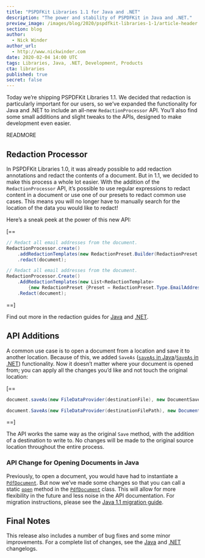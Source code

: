 ```yaml
---
title: "PSPDFKit Libraries 1.1 for Java and .NET"
description: "The power and stability of PSPDFKit in Java and .NET."
preview_image: /images/blog/2020/pspdfkit-libraries-1-1/article-header.png
section: blog
author:
  - Nick Winder
author_url:
  - http://www.nickwinder.com
date: 2020-02-04 14:00 UTC
tags: Libraries, Java, .NET, Development, Products
cta: libraries
published: true
secret: false
---
```


Today we’re shipping PSPDFKit Libraries 1.1. We decided that redaction is particularly important for our users, so we’ve expanded the functionality for Java and .NET to include an all-new `RedactionProcessor` API. You’ll also find some small additions and slight tweaks to the APIs, designed to make development even easier.

READMORE

## Redaction Processor

In PSPDFKit Libraries 1.0, it was already possible to add redaction annotations and redact the contents of a document. But in 1.1, we decided to make this process a whole lot easier. With the addition of the `RedactionProcessor` API, it’s possible to use regular expressions to redact content in a document or use one of our presets to redact common use cases. This means you will no longer have to manually search for the location of the data you would like to redact!

Here’s a sneak peek at the power of this new API:

[==

```java
// Redact all email addresses from the document.
RedactionProcessor.create()
    .addRedactionTemplates(new RedactionPreset.Builder(RedactionPreset.Type.EMAIL_ADDRESS).build())
    .redact(document);
```

```csharp
// Redact all email addresses from the document.
RedactionProcessor.Create()
    .AddRedactionTemplates(new List<RedactionTemplate>
        {new RedactionPreset {Preset = RedactionPreset.Type.EmailAddress}})
    .Redact(document);
```

==]

Find out more in the redaction guides for [Java][redaction-guide-java] and [.NET][redaction-guide-dotnet].

## API Additions

A common use case is to open a document from a location and save it to another location. Because of this, we added `SaveAs` ([`saveAs` in Java][save-as-java]/[`SaveAs` in .NET][save-as-dotnet]) functionality. Now it doesn’t matter where your document is opened from; you can apply all the changes you’d like and not touch the original location:

[==

```java
document.saveAs(new FileDataProvider(destinationFile), new DocumentSaveOptions.Builder().build());

```

```csharp
document.SaveAs(new FileDataProvider(destinationFilePath), new DocumentSaveOptions());
```

==]

The API works the same way as the original `Save` method, with the addition of a destination to write to. No changes will be made to the original source location throughout the entire process.

### API Change for Opening Documents in Java

Previously, to open a document, you would have had to instantiate a [`PdfDocument`][java-pdfdocument]. But now we’ve made some changes so that you can call a static [`open`][] method in the [`PdfDocument`][java-pdfdocument] class. This will allow for more flexibility in the future and less noise in the API documentation. For migration instructions, please see the [Java 1.1 migration guide][java-1-1-migration-guide].

## Final Notes

This release also includes a number of bug fixes and some minor improvements. For a complete list of changes, see the [Java][java-changelog] and [.NET][dotnet-changelog] changelogs.

[dotnet-changelog]: /changelog/dotnet/#1.1.0
[java-changelog]: /changelog/java/#1.1.0
[java-1-1-migration-guide]: /guides/java/current/migration-guides/pspdfkit-1-1-migration-guide/
[redaction-guide-dotnet]: /guides/dotnet/current/features/redaction/
[redaction-guide-java]: /guides/java/current/features/redaction/
[save-as-dotnet]: /api/dotnet/PSPDFKit/PSPDFKit.Document.html#PSPDFKit_Document_SaveAs_PSPDFKit_Providers_IWritableDataProvider_PSPDFKit_DocumentSaveOptions_
[save-as-java]: /api/java/reference/com/pspdfkit/api/PdfDocument.html#saveAs(com.pspdfkit.api.providers.WritableDataProvider,%20com.pspdfkit.api.DocumentSaveOptions)
[java-pdfdocument]: /api/java/reference/com/pspdfkit/api/PdfDocument.html
[`open`]: /api/java/reference/com/pspdfkit/api/PdfDocument.html#open(com.pspdfkit.api.providers.DataProvider)
